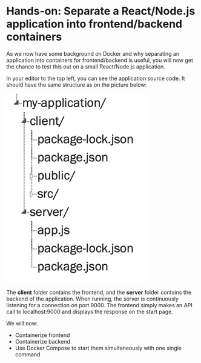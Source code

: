 # Hands-on: Separate a React/Node.js application into frontend/backend containers


As we now have some background on Docker and why separating an application into containers for frontend/backend is useful, you will now get the chance to test this out on a small React/Node.js application.

In your editor to the top left, you can see the application source code. It should have the same structure as on the picture below:

![Docker4](https://github.com/christinasunnegardh/katacoda-scenarios/blob/master/dockertutorial/assets/4.png?raw=true)

The **client** folder contains the frontend, and the **server** folder contains the backend of the application. When running, the server is continuously listening for a connection on port 9000. The frontend simply makes an API call to localhost:9000 and displays the response on the start page.

We will now:
- Containerize frontend
- Containerize backend
- Use Docker Compose to start them simultaneously with one single command
